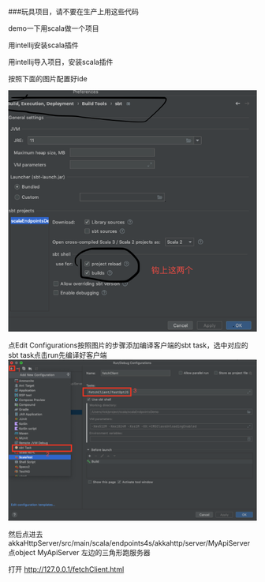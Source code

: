###玩具项目，请不要在生产上用这些代码

demo一下用scala做一个项目

用intellij安装scala插件

用intellij导入项目，安装scala插件

按照下面的图片配置好ide

![](doc/sbt配置.png)

点Edit Configurations按照图片的步骤添加编译客户端的sbt task，选中对应的sbt task点击run先编译好客户端
![](doc/编译客户端.png)


然后点进去akkaHttpServer/src/main/scala/endpoints4s/akkahttp/server/MyApiServer
点object MyApiServer 左边的三角形跑服务器

打开 http://127.0.0.1/fetchClient.html